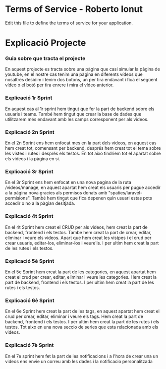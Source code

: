 # Terms of Service - Roberto Ionut

Edit this file to define the terms of service for your application.

# Explicació Projecte

### Guia sobre que tracta el projecte
En aquest projecte es tracta sobre una pàgina que casi simular la pàgina de youtube, en el nostre cas tenim una pàgina en diferents vídeos que nosaltres desidim i tenim dos botons, un per tira endavant i fica el següent vídeo o el botó per tira enrere i mira el vídeo anterior.

### Explicació 1r Sprint
En aquest cas al 1r sprint hem tingut que fer la part de backend sobre els usuaris i teams. També hem tingut que crear la base de dades que utilitzarem més endavant amb les camps corresponent per als videos.

### Explicació 2n Sprint
En el 2n Sprint ens hem enfocat mes en la part dels videos, en aquest cas hem creat tot, comensant per backend, després hem creat tot el tema sobre les vistes i rutes i després els testos. En tot aixo tindriem tot el apartat sobre els videos i la pàgina en si.

### Explicació 3r Sprint
En el 3r Sprint ens hem enfocat en una nova pagina de la ruta /videos/manage, en aquest apartat hem creat els usuaris per pugue accedir a la pàgina nova gracies als permisos donats amb "spaties/laravel-permisions". També hem tingut que fica depenen quin usuari estas pots accedir o no a la pàgian desitjada.

### Explicació 4t Sprint
En el 4t Sprint hem creat el CRUD per als videos, hem creat la part de backend, frontend i els testos. Tambe hem creat la part de crear, editar, eliminar i veure els videos. Apart que hem creat les vistpes i el crud per crear usuaris, editar-los, eliminar-los i veure'ls. I per ultim hem creat la part de les rutes i els testos.

### Explicació 5è Sprint
En el 5e Sprint hem creat la part de les categories, en aquest apartat hem creat el crud per crear, editar, eliminar i veure les categories. Hem creat la part de backend, frontend i els testos. I per ultim hem creat la part de les rutes i els testos.

### Explicació 6è Sprint
En el 6e Sprint hem creat la part de les tags, en aquest apartat hem creat el crud per crear, editar, eliminar i veure els tags. Hem creat la part de backend, frontend i els testos. I per ultim hem creat la part de les rutes i els testos. Tot aixo en una nova seccio de series que esta relacionada amb els videos.

### Explicació 7è Sprint
En el 7e sprint hem fet la part de les notificacions i a l'hora de crear una un videos ens envie un correu amb les dades i la notificacio personalitzada
